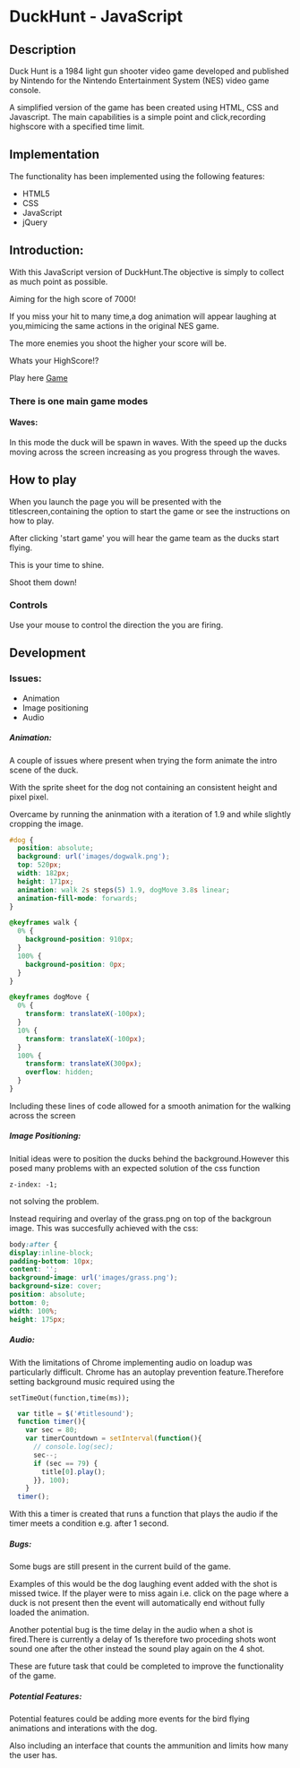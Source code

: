 # DuckHunt - JavaScript

## Description


Duck Hunt is a 1984 light gun shooter video game developed and published by Nintendo for the Nintendo Entertainment System (NES) video game console. 

A simplified version of the game has been created using HTML, CSS and Javascript. The main capabilities is a simple point and click,recording highscore with a specified time limit.


## Implementation

The functionality has been implemented using the following features:

* HTML5
* CSS
* JavaScript
* jQuery

## Introduction:

With this JavaScript version of DuckHunt.The objective is simply to collect as much point as possible. 

Aiming for the high score of 7000!

If you miss your hit to many time,a dog animation will appear laughing at you,mimicing the same actions in the original NES game.

The more enemies you shoot the higher your score will be.


Whats your HighScore!?

Play here [Game](https://yinkamerit.github.io/JS-DuckHunt/)

### There is one main game modes

#### Waves:

In this mode the duck will be spawn in waves. With the speed up the ducks moving across the screen increasing as you progress through the waves.

## How to play

When you launch the page you will be presented with the titlescreen,containing the option to start the game or see the instructions on how to play. 

After clicking 'start game' you will hear the game team as the ducks start flying. 

This is your time to shine. 

Shoot them down!


### Controls

Use your mouse to control the direction the you are firing. 

## Development
### Issues:

* Animation
* Image positioning
* Audio

##### Animation:

A couple of issues where present when trying the form animate the intro scene of the duck.

With the sprite sheet for the dog not containing an consistent height and pixel pixel.

Overcame by running the aninmation with a iteration of 1.9 and while slightly cropping the image.

```css
#dog {
  position: absolute;
  background: url('images/dogwalk.png');
  top: 520px;
  width: 182px;
  height: 171px;
  animation: walk 2s steps(5) 1.9, dogMove 3.8s linear;
  animation-fill-mode: forwards;
}

@keyframes walk {
  0% {
    background-position: 910px;
  }
  100% {
    background-position: 0px;
  }
}

@keyframes dogMove {
  0% {
    transform: translateX(-100px);
  }
  10% {
    transform: translateX(-100px);
  }
  100% {
    transform: translateX(300px);
    overflow: hidden;
  } 
}

```

Including these lines of code allowed for a smooth animation for the walking across the screen

##### Image Positioning:

Initial ideas were to position the ducks behind the background.However this posed many problems with an expected solution of the css function

```
z-index: -1;

```
not solving the problem.

Instead requiring and overlay of the grass.png on top of the backgroun image. This was succesfully achieved with the css:

```css
body:after {
display:inline-block;
padding-bottom: 10px;
content: '';
background-image: url('images/grass.png');
background-size: cover;
position: absolute;
bottom: 0;
width: 100%;
height: 175px;
```

##### Audio:

With the limitations of Chrome implementing audio on loadup was particularly difficult. Chrome has an autoplay prevention feature.Therefore setting background music required using the

```jQuery
setTimeOut(function,time(ms));
```

```js
  var title = $('#titlesound');
  function timer(){
    var sec = 80;
    var timerCountdown = setInterval(function(){
      // console.log(sec);
      sec--;
      if (sec == 79) {
        title[0].play();
      }}, 100);
    }
  timer();
```	

With this a timer is created that	 runs a function that plays the audio if the timer meets a condition e.g. after 1 second.

##### Bugs:
Some bugs are still present in the current build of the game.

Examples of this would be the dog laughing event added with the shot is missed twice. If the player were to miss again i.e. click on the page where a duck is not present then the event will automatically end without fully loaded the animation.

Another potential bug is the time delay in the audio when a shot is fired.There is currently a delay of 1s therefore two proceding shots wont sound one after the other instead the sound play again on the 4 shot.

These are future task that could be completed to improve the functionality of the game.

##### Potential Features:
Potential features could be adding more events for the bird flying animations and interations with the dog.

Also including an interface that counts the ammunition and limits how many the user has.